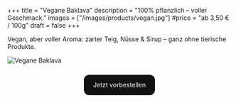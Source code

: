 +++
title = "Vegane Baklava"
description = "100% pflanzlich – voller Geschmack."
images = ["/images/products/vegan.jpg"]
#price = "ab 3,50 € / 100g"
draft = false
+++

Vegan, aber voller Aroma: zarter Teig, Nüsse & Sirup – ganz ohne tierische Produkte.

![Vegane Baklava](/images/products/vegan.jpg)

<div style="margin:1.5rem 0 0; text-align:center;">
  <a href="https://wa.me/498214540865?text=Hallo%2C%20ich%20m%C3%B6chte%20Vegane%20Baklava%20vorbestellen."
     style="display:inline-block; padding:0.9rem 1.3rem; border-radius:12px; background:#111; color:#fff; text-decoration:none;">
    Jetzt vorbestellen
  </a>
</div>
